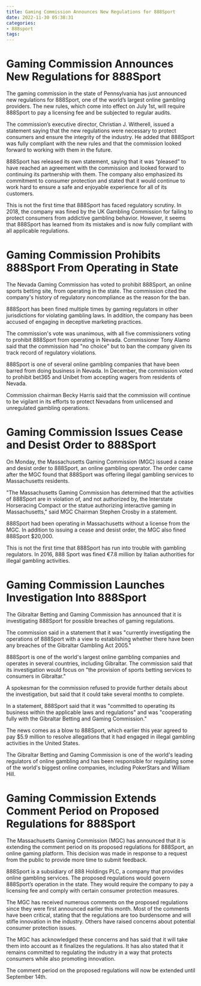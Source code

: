 ```yaml
---
title: Gaming Commission Announces New Regulations for 888Sport
date: 2022-11-30 05:38:31
categories:
- 888sport
tags:
---
```



#  Gaming Commission Announces New Regulations for 888Sport

The gaming commission in the state of Pennsylvania has just announced new regulations for 888Sport, one of the world’s largest online gambling providers. The new rules, which come into effect on July 1st, will require 888Sport to pay a licensing fee and be subjected to regular audits.

The commission’s executive director, Christian J. Witherell, issued a statement saying that the new regulations were necessary to protect consumers and ensure the integrity of the industry. He added that 888Sport was fully compliant with the new rules and that the commission looked forward to working with them in the future.

888Sport has released its own statement, saying that it was “pleased” to have reached an agreement with the commission and looked forward to continuing its partnership with them. The company also emphasized its commitment to consumer protection and stated that it would continue to work hard to ensure a safe and enjoyable experience for all of its customers.

This is not the first time that 888Sport has faced regulatory scrutiny. In 2018, the company was fined by the UK Gambling Commission for failing to protect consumers from addictive gambling behavior. However, it seems that 888Sport has learned from its mistakes and is now fully compliant with all applicable regulations.

#  Gaming Commission Prohibits 888Sport From Operating in State

The Nevada Gaming Commission has voted to prohibit 888Sport, an online sports betting site, from operating in the state. The commission cited the company's history of regulatory noncompliance as the reason for the ban.

888Sport has been fined multiple times by gaming regulators in other jurisdictions for violating gambling laws. In addition, the company has been accused of engaging in deceptive marketing practices.

The commission's vote was unanimous, with all five commissioners voting to prohibit 888Sport from operating in Nevada. Commissioner Tony Alamo said that the commission had "no choice" but to ban the company given its track record of regulatory violations.

888Sport is one of several online gambling companies that have been barred from doing business in Nevada. In December, the commission voted to prohibit bet365 and Unibet from accepting wagers from residents of Nevada.

Commission chairman Becky Harris said that the commission will continue to be vigilant in its efforts to protect Nevadans from unlicensed and unregulated gambling operations.

#  Gaming Commission Issues Cease and Desist Order to 888Sport

On Monday, the Massachusetts Gaming Commission (MGC) issued a cease and desist order to 888Sport, an online gambling operator. The order came after the MGC found that 888Sport was offering illegal gambling services to Massachusetts residents.

"The Massachusetts Gaming Commission has determined that the activities of 888Sport are in violation of, and not authorized by, the Interstate Horseracing Compact or the statue authorizing interactive gaming in Massachusetts," said MGC Chairman Stephen Crosby in a statement.

888Sport had been operating in Massachusetts without a license from the MGC. In addition to issuing a cease and desist order, the MGC also fined 888Sport $20,000.

This is not the first time that 888Sport has run into trouble with gambling regulators. In 2016, 888 Sport was fined €7.8 million by Italian authorities for illegal gambling activities.

#  Gaming Commission Launches Investigation Into 888Sport

The Gibraltar Betting and Gaming Commission has announced that it is investigating 888Sport for possible breaches of gaming regulations.

The commission said in a statement that it was "currently investigating the operations of 888Sport with a view to establishing whether there have been any breaches of the Gibraltar Gambling Act 2005."

888Sport is one of the world's largest online gambling companies and operates in several countries, including Gibraltar. The commission said that its investigation would focus on "the provision of sports betting services to consumers in Gibraltar."

A spokesman for the commission refused to provide further details about the investigation, but said that it could take several months to complete.

In a statement, 888Sport said that it was "committed to operating its business within the applicable laws and regulations" and was "cooperating fully with the Gibraltar Betting and Gaming Commission."

The news comes as a blow to 888Sport, which earlier this year agreed to pay $5.9 million to resolve allegations that it had engaged in illegal gambling activities in the United States.

The Gibraltar Betting and Gaming Commission is one of the world's leading regulators of online gambling and has been responsible for regulating some of the world's biggest online companies, including PokerStars and William Hill.

# Gaming Commission Extends Comment Period on Proposed Regulations for 888Sport

The Massachusetts Gaming Commission (MGC) has announced that it is extending the comment period on its proposed regulations for 888Sport, an online gaming platform. This decision was made in response to a request from the public to provide more time to submit feedback.

888Sport is a subsidiary of 888 Holdings PLC, a company that provides online gambling services. The proposed regulations would govern 888Sport’s operation in the state. They would require the company to pay a licensing fee and comply with certain consumer protection measures.

The MGC has received numerous comments on the proposed regulations since they were first announced earlier this month. Most of the comments have been critical, stating that the regulations are too burdensome and will stifle innovation in the industry. Others have raised concerns about potential consumer protection issues.

The MGC has acknowledged these concerns and has said that it will take them into account as it finalizes the regulations. It has also stated that it remains committed to regulating the industry in a way that protects consumers while also promoting innovation.

The comment period on the proposed regulations will now be extended until September 14th.